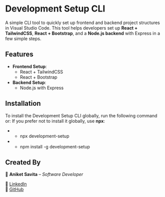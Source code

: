# Development Setup CLI

A simple CLI tool to quickly set up frontend and backend project structures in Visual Studio Code. This tool helps developers set up **React + TailwindCSS**, **React + Bootstrap**, and a **Node.js backend** with Express in a few simple steps.

## Features

- **Frontend Setup**:
  - React + TailwindCSS
  - React + Bootstrap
- **Backend Setup**:
  - Node.js with Express

## Installation

To install the Development Setup CLI globally, run the following command or:
If you prefer not to install it globally, use **npx**:

- - npx development-setup

- - npm install -g development-setup

## Created By  

👤 **Aniket Savita** – *Software Developer*  

🔗 [LinkedIn](https://www.linkedin.com/in/your-profile)  
🔗 [GitHub](https://github.com/your-profile)  

